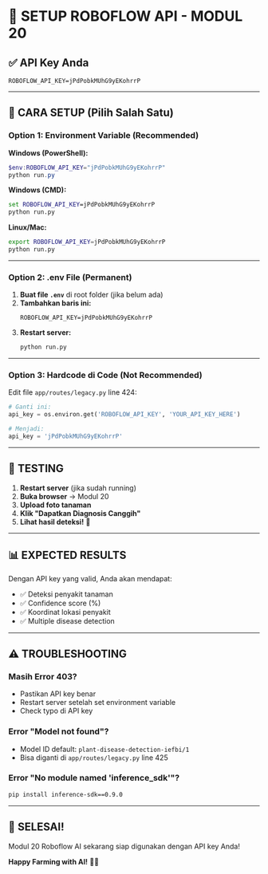# 🤖 SETUP ROBOFLOW API - MODUL 20

## ✅ API Key Anda
```
ROBOFLOW_API_KEY=jPdPobkMUhG9yEKohrrP
```

---

## 🚀 CARA SETUP (Pilih Salah Satu)

### **Option 1: Environment Variable (Recommended)**

**Windows (PowerShell):**
```powershell
$env:ROBOFLOW_API_KEY="jPdPobkMUhG9yEKohrrP"
python run.py
```

**Windows (CMD):**
```cmd
set ROBOFLOW_API_KEY=jPdPobkMUhG9yEKohrrP
python run.py
```

**Linux/Mac:**
```bash
export ROBOFLOW_API_KEY=jPdPobkMUhG9yEKohrrP
python run.py
```

---

### **Option 2: .env File (Permanent)**

1. **Buat file `.env`** di root folder (jika belum ada)
2. **Tambahkan baris ini:**
   ```
   ROBOFLOW_API_KEY=jPdPobkMUhG9yEKohrrP
   ```
3. **Restart server:**
   ```bash
   python run.py
   ```

---

### **Option 3: Hardcode di Code (Not Recommended)**

Edit file `app/routes/legacy.py` line 424:
```python
# Ganti ini:
api_key = os.environ.get('ROBOFLOW_API_KEY', 'YOUR_API_KEY_HERE')

# Menjadi:
api_key = 'jPdPobkMUhG9yEKohrrP'
```

---

## 🧪 TESTING

1. **Restart server** (jika sudah running)
2. **Buka browser** → Modul 20
3. **Upload foto tanaman**
4. **Klik "Dapatkan Diagnosis Canggih"**
5. **Lihat hasil deteksi!** 🎉

---

## 📊 EXPECTED RESULTS

Dengan API key yang valid, Anda akan mendapat:
- ✅ Deteksi penyakit tanaman
- ✅ Confidence score (%)
- ✅ Koordinat lokasi penyakit
- ✅ Multiple disease detection

---

## ⚠️ TROUBLESHOOTING

### **Masih Error 403?**
- Pastikan API key benar
- Restart server setelah set environment variable
- Check typo di API key

### **Error "Model not found"?**
- Model ID default: `plant-disease-detection-iefbi/1`
- Bisa diganti di `app/routes/legacy.py` line 425

### **Error "No module named 'inference_sdk'"?**
```bash
pip install inference-sdk==0.9.0
```

---

## 🎊 SELESAI!

Modul 20 Roboflow AI sekarang siap digunakan dengan API key Anda!

**Happy Farming with AI!** 🌾🤖
